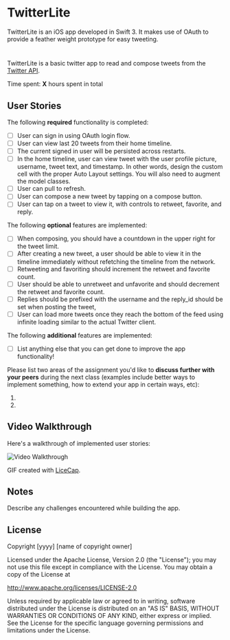 # TwitterLite
TwitterLite is an iOS app developed in Swift 3. It makes use of OAuth to provide a feather weight prototype for easy tweeting.
# 

TwitterLite is a basic twitter app to read and compose tweets from the [Twitter API](https://apps.twitter.com/).

Time spent: **X** hours spent in total

## User Stories

The following **required** functionality is completed:

- [ ] User can sign in using OAuth login flow.
- [ ] User can view last 20 tweets from their home timeline.
- [ ] The current signed in user will be persisted across restarts.
- [ ] In the home timeline, user can view tweet with the user profile picture, username, tweet text, and timestamp.  In other words, design the custom cell with the proper Auto Layout settings.  You will also need to augment the model classes.
- [ ] User can pull to refresh.
- [ ] User can compose a new tweet by tapping on a compose button.
- [ ] User can tap on a tweet to view it, with controls to retweet, favorite, and reply.

The following **optional** features are implemented:

- [ ] When composing, you should have a countdown in the upper right for the tweet limit.
- [ ] After creating a new tweet, a user should be able to view it in the timeline immediately without refetching the timeline from the network.
- [ ] Retweeting and favoriting should increment the retweet and favorite count.
- [ ] User should be able to unretweet and unfavorite and should decrement the retweet and favorite count.
- [ ] Replies should be prefixed with the username and the reply_id should be set when posting the tweet,
- [ ] User can load more tweets once they reach the bottom of the feed using infinite loading similar to the actual Twitter client.

The following **additional** features are implemented:

- [ ] List anything else that you can get done to improve the app functionality!

Please list two areas of the assignment you'd like to **discuss further with your peers** during the next class (examples include better ways to implement something, how to extend your app in certain ways, etc):

1.
2.

## Video Walkthrough

Here's a walkthrough of implemented user stories:

<img src='https://github.com/Nana-Muthuswamy/TwitterLite/blob/master/TwitterLite-UserStory.gif' title='Video Walkthrough' width='' alt='Video Walkthrough' />

GIF created with [LiceCap](http://www.cockos.com/licecap/).

## Notes

Describe any challenges encountered while building the app.

## License

Copyright [yyyy] [name of copyright owner]

Licensed under the Apache License, Version 2.0 (the "License");
you may not use this file except in compliance with the License.
You may obtain a copy of the License at

http://www.apache.org/licenses/LICENSE-2.0

Unless required by applicable law or agreed to in writing, software
distributed under the License is distributed on an "AS IS" BASIS,
WITHOUT WARRANTIES OR CONDITIONS OF ANY KIND, either express or implied.
See the License for the specific language governing permissions and
limitations under the License.
